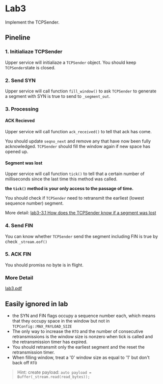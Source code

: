 # Lab3

Implement the TCPSender.

## Pineline

### 1. Initialiaze TCPSender

Upper service will initialiaze a `TCPSender` object. You should keep `TCPSender`state is closed.

### 2. Send SYN

Upper service will call function `fill_window()` to ask `TCPSender` to generate a segment with SYN is true to send to `_segment_out`.

### 3. Processing

#### ACK Recieved

Upper service will call function `ack_received()` to tell that ack has come.

You should update `seqno_next` and  remove any that have now been fully acknowledged. `TCPSender` should fill the window again if new space has opened up.

#### Segment was lost

Upper service will call function `tick()` to tell that a certain number of milliseconds since the last time this method
was called.

**the `tick()` method is your only access to the passage of time.**

You should check if `TCPSender` need to retransmit the earliest (lowest sequence number) segment.

More detail: [lab3-3.1 How does the TCPSender know if a segment was lost](./lab3.pdf)

### 4. Send FIN

You can know whether `TCPSender` send the segment including FIN is true by check `_stream.eof()`

### 5. ACK FIN

You should promiss no byte is in flight.

### More Detail

[lab3.pdf](./lab3.pdf)

## Easily ignored in lab

* the SYN and FIN flags occupy a sequence number each, which means that they occupy space in the window but not in `TCPConfig::MAX_PAYLOAD_SIZE`
* The only way to increase the `RTO` and the number of consecutive retransmissions is the window size is nonzero when tick is called and the retransmission timer has expired.
* You should retransmit only the earliest segment and the reset the retransmission timer.
* When filling window, treat a '0' window size as equal to '1' but don't back off `RTO`

> Hint: create payload: `auto payload = Buffer(_stream.read(read_bytes));`
